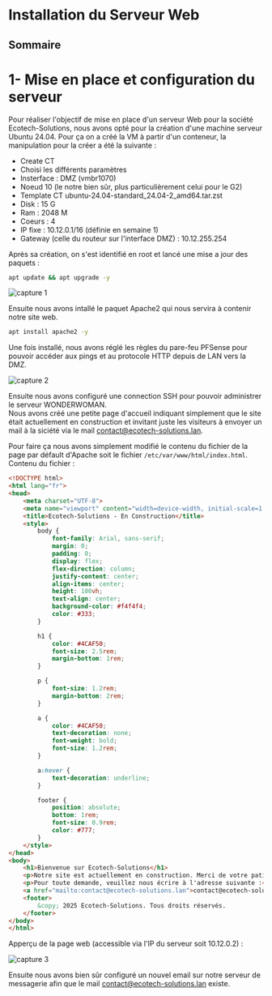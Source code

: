 # Installation du Serveur Web  

## Sommaire  

# 1- Mise en place et configuration du serveur  

Pour réaliser l'objectif de mise en place d'un serveur Web pour la société Ecotech-Solutions, nous avons opté pour la création d'une machine serveur Ubuntu 24.04.
Pour ça on a créé la VM à partir d'un conteneur, la manipulation pour la créer a été la suivante :
- Create CT
- Choisi les différents paramètres
- Insterface : DMZ (vmbr1070)
- Noeud 10 (le notre bien sûr, plus particulièrement celui pour le G2)
- Template CT ubuntu-24.04-standard_24.04-2_amd64.tar.zst
- Disk : 15 G
- Ram : 2048 M
- Coeurs : 4
- IP fixe : 10.12.0.1/16 (définie en semaine 1)
- Gateway (celle du routeur sur l'interface DMZ) : 10.12.255.254
  
Après sa création, on s'est identifié en root et lancé une mise a jour des paquets :  
```bash
apt update && apt upgrade -y
```
![capture 1](../Ressources/Images/capture_wonderwoman_1)  

Ensuite nous avons intallé le paquet Apache2 qui nous servira à contenir notre site web.  

```bash
apt install apache2 -y
```

Une fois installé, nous avons réglé les règles du pare-feu PFSense pour pouvoir accéder aux pings et au protocole HTTP depuis de LAN vers la DMZ.  

![capture 2](/chemin/access/image)  

Ensuite nous avons configuré une connection SSH pour pouvoir administrer le serveur WONDERWOMAN.  
Nous avons créé une petite page d'accueil indiquant simplement que le site était actuellement en construction et invitant juste les visiteurs à envoyer un mail à la siciété via le mail contact@ecotech-solutions.lan.  

Pour faire ça nous avons simplement modifié le contenu du fichier de la page par défault d'Apache soit le fichier `/etc/var/www/html/index.html`.  
Contenu du fichier :  
```html
<!DOCTYPE html>
<html lang="fr">
<head>
    <meta charset="UTF-8">
    <meta name="viewport" content="width=device-width, initial-scale=1.0">
    <title>Ecotech-Solutions - En Construction</title>
    <style>
        body {
            font-family: Arial, sans-serif;
            margin: 0;
            padding: 0;
            display: flex;
            flex-direction: column;
            justify-content: center;
            align-items: center;
            height: 100vh;
            text-align: center;
            background-color: #f4f4f4;
            color: #333;
        }

        h1 {
            color: #4CAF50;
            font-size: 2.5rem;
            margin-bottom: 1rem;
        }

        p {
            font-size: 1.2rem;
            margin-bottom: 2rem;
        }

        a {
            color: #4CAF50;
            text-decoration: none;
            font-weight: bold;
            font-size: 1.2rem;
        }

        a:hover {
            text-decoration: underline;
        }

        footer {
            position: absolute;
            bottom: 1rem;
            font-size: 0.9rem;
            color: #777;
        }
    </style>
</head>
<body>
    <h1>Bienvenue sur Ecotech-Solutions</h1>
    <p>Notre site est actuellement en construction. Merci de votre patience.</p>
    <p>Pour toute demande, veuillez nous écrire à l'adresse suivante :</p>
    <a href="mailto:contact@ecotech-solutions.lan">contact@ecotech-solutions.lan</a>
    <footer>
        &copy; 2025 Ecotech-Solutions. Tous droits réservés.
    </footer>
</body>
</html>


```

Apperçu de la page web (accessible via l'IP du serveur soit 10.12.0.2) :  

![capture 3](/chemin/access/image)  

Ensuite nous avons bien sûr configuré un nouvel email sur notre serveur de messagerie afin que le mail contact@ecotech-solutions.lan existe.  

